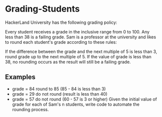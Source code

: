 # Grading-Students

HackerLand University has the following grading policy:

Every student receives a grade in the inclusive range from 0 to 100.
Any  less than 38 is a failing grade.
Sam is a professor at the university and likes to round each student's grade according to these rules:

If the difference between the grade and the next multiple of 5 is less than 3, round grade up to the next multiple of 5.
If the value of grade is less than 38, no rounding occurs as the result will still be a failing grade.

## Examples

- grade = 84 round to 85 (85 - 84 is less than 3)
- grade = 29 do not round (result is less than 40)
- grade = 57 do not round (60 - 57 is 3 or higher)
Given the initial value of grade for each of Sam's n students, write code to automate the rounding process.
